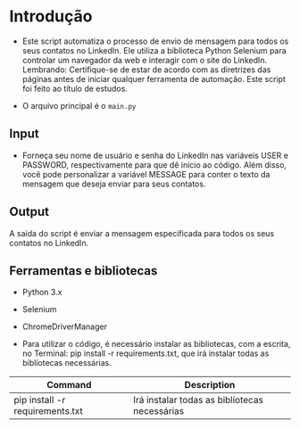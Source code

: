 # Introdução

- Este script automatiza o processo de envio de mensagem para todos os seus contatos no LinkedIn. Ele utiliza a biblioteca Python Selenium para controlar um navegador da web e interagir com o site do LinkedIn.
Lembrando: Certifique-se de estar de acordo com as diretrizes das páginas antes de iniciar qualquer ferramenta de automação. Este script foi feito ao título de estudos.

- O arquivo principal é o `main.py`

## Input

- Forneça seu nome de usuário e senha do LinkedIn nas variáveis USER e PASSWORD, respectivamente para que dê início ao código. Além disso, você pode personalizar a variável MESSAGE para conter o texto da mensagem que deseja enviar para seus contatos.

## Output

A saída do script é enviar a mensagem especificada para todos os seus contatos no LinkedIn.

## Ferramentas e bibliotecas

- Python 3.x
- Selenium
- ChromeDriverManager

- Para utilizar o código, é necessário instalar as bibliotecas, com a escrita, no Terminal: pip install -r requirements.txt, que irá instalar todas as biblíotecas necessárias.

| Command | Description |
| --- | --- |
| pip install -r requirements.txt | Irá instalar todas as biblíotecas necessárias |